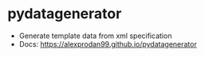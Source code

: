 # pydatagenerator
- Generate template data from xml specification
- Docs: https://alexprodan99.github.io/pydatagenerator